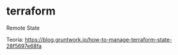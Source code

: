 # terraform
Remote State

Teoria:
https://blog.gruntwork.io/how-to-manage-terraform-state-28f5697e68fa
